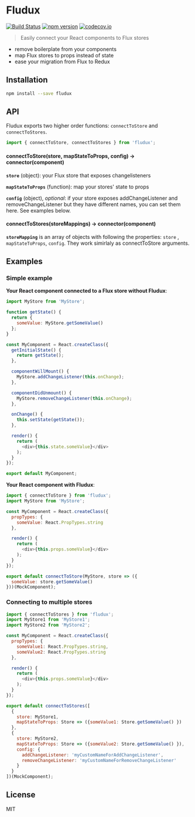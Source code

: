 # Fludux

[![Build Status](https://travis-ci.org/nygardk/fludux.svg?branch=master)](https://travis-ci.org/nygardk/fludux)
[![npm version](https://badge.fury.io/js/fludux.svg)](https://www.npmjs.com/package/fludux)
[![codecov.io](https://codecov.io/github/nygardk/fludux/coverage.svg?branch=master)](https://codecov.io/github/nygardk/fludux?branch=master)

> Easily connect your React components to Flux stores

* remove boilerplate from your components
* map Flux stores to props instead of state
* ease your migration from Flux to Redux

## Installation

```sh
npm install --save fludux
```

## API

Fludux exports two higher order functions: `connectToStore` and
`connectToStores`.

```js
import { connectToStore, connectToStores } from 'fludux';
```

#### connectToStore(store, mapStateToProps, config) -> connector(component)

__`store`__ (object): your Flux store that exposes changelisteners

__`mapStateToProps`__ (function): map your stores' state to props

__`config`__ (object), _optional_: if your store exposes addChangeListener and removeChangeListener
but they have different names, you can set them here. See examples below.

#### connectToStores(storeMappings) -> connector(component)

__`storeMapping`__ is an array of objects with following the properties:
`store` , `mapStateToProps`, `config`. They work simirlaly as connectToStore
arguments.

## Examples

### Simple example

__Your React component connected to a Flux store without Fludux__:

```js
import MyStore from 'MyStore';

function getState() {
  return {
    someValue: MyStore.getSomeValue()
  };
}

const MyComponent = React.createClass({
  getInitialState() {
    return getState();
  },

  componentWillMount() {
    MyStore.addChangeListener(this.onChange);
  },

  componentDidUnmount() {
    MyStore.removeChangeListener(this.onChange);
  },

  onChange() {
    this.setState(getState());
  },

  render() {
    return (
      <div>{this.state.someValue}</div>
    );
  }
});

export default MyComponent;

```

__Your React component with Fludux__:


```js
import { connectToStore } from 'fludux';
import MyStore from 'MyStore';

const MyComponent = React.createClass({
  propTypes: {
    someValue: React.PropTypes.string
  },

  render() {
    return (
      <div>{this.props.someValue}</div>
    );
  }
});

export default connectToStore(MyStore, store => ({
  someValue: store.getSomeValue()
}))(MockComponent);

```

### Connecting to multiple stores

```js
import { connectToStores } from 'fludux';
import MyStore1 from 'MyStore1';
import MyStore2 from 'MyStore2';

const MyComponent = React.createClass({
  propTypes: {
    someValue1: React.PropTypes.string,
    someValue2: React.PropTypes.string
  },

  render() {
    return (
      <div>{this.props.someValue}</div>
    );
  }
});

export default connectToStores([
  {
    store: MyStore1,
    mapStateToProps: Store => ({someValue1: Store.getSomeValue() })
  },
  {
    store: MyStore2,
    mapStateToProps: Store => ({someValue2: Store.getSomeValue() }),
    config: {
      addChangeListener: 'myCustomNameForAddChangeListener',
      removeChangeListener: 'myCustomNameForRemoveChangeListener'
    }
  }
])(MockComponent);
```

## License

MIT
